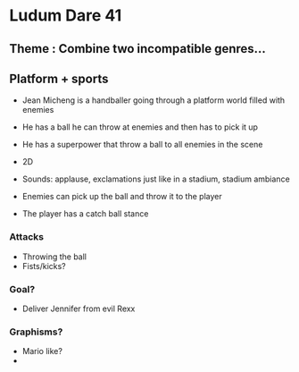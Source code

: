 # Ludum Dare 41

## Theme : Combine two incompatible genres...

## Platform + sports

- Jean Micheng is a handballer going through a platform world filled with enemies
- He has a ball he can throw at enemies and then has to pick it up
- He has a superpower that throw a ball to all enemies in the scene
- 2D

- Sounds: applause, exclamations just like in a stadium, stadium ambiance
- Enemies can pick up the ball and throw it to the player
- The player has a catch ball stance

### Attacks

- Throwing the ball
- Fists/kicks?

### Goal?

- Deliver Jennifer from evil Rexx

### Graphisms?

- Mario like?
- 